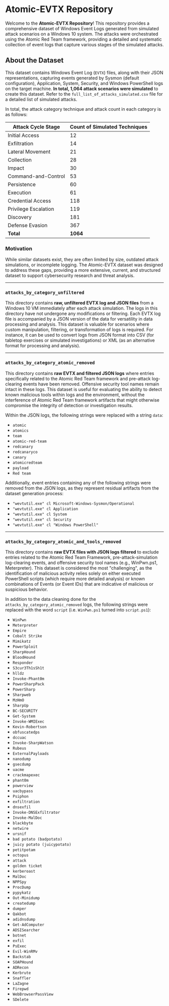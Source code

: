 # Atomic-EVTX Repository

Welcome to the **Atomic-EVTX Repository**! This repository provides a comprehensive dataset of Windows Event Logs generated from simulated attack scenarios on a Windows 10 system. The attacks were orchestrated using the Atomic Red Team framework, providing a detailed and systematic collection of event logs that capture various stages of the simulated attacks.

## About the Dataset

This dataset contains Windows Event Log (`EVTX`) files, along with their JSON representations, capturing events generated by Sysmon (default configuration), Application, System, Security, and Windows PowerShell logs on the target machine. **In total, 1,064 attack scenarios were simulated** to create this dataset. Refer to the `full_list_of_attacks_simulated.csv` file for a detailed list of simulated attacks. 

In total, the attack category technique and attack count in each category is as follows:

| Attack Cycle Stage | Count of Simulated Techniques |
|--------------|-------|
| Initial Access | 12 |
| Exfiltration | 14 |
| Lateral Movement | 21 |
| Collection | 28 |
| Impact | 30 |
| Command-and-Control | 53 |
| Persistence | 60 |
| Execution | 61 |
| Credential Access | 118 |
| Privilege Escalation | 119 |
| Discovery | 181 |
| Defense Evasion | 367 |
| **Total** | **1064** |

### Motivation
While similar datasets exist, they are often limited by size, outdated attack simulations, or incomplete logging. The Atomic-EVTX dataset was designed to address these gaps, providing a more extensive, current, and structured dataset to support cybersecurity research and threat analysis.
***
### `attacks_by_category_unfiltered`
This directory contains **raw, unfiltered EVTX log and JSON files** from a Windows 10 VM immediately after each attack simulation. The logs in this directory have not undergone any modifications or filtering. Each EVTX log file is accompanied by a JSON version of the data for versatility in data processing and analysis. This dataset is valuable for scenarios where custom manipulation, filtering, or transformation of logs is required. For instance, it can be used to convert logs from JSON format into CSV (for tabletop exercises or simulated investigations) or XML (as an alternative format for processing and analysis).
***
### `attacks_by_category_atomic_removed`
This directory contains **raw EVTX and filtered JSON logs** where entries specifically related to the Atomic Red Team framework and pre-attack log-clearing events have been removed. Offensive security tool names remain intact in these logs. This dataset is useful for evaluating the ability to detect known malicious tools within logs and the environment, without the interference of Atomic Red Team framework artifacts that might otherwise compromise the integrity of detection or investigation results.

Within the JSON logs, the following strings were replaced with a string `data`:
- `atomic`
- `atomics`
- `team`
- `atomic-red-team`
- `redcanary`
- `redcanaryco`
- `canary`
- `atomicredteam`
- `payload`
- `Red team`

Additionally, event entries containing any of the following strings were removed from the JSON logs, as they represent residual artifacts from the dataset generation process:
- `"wevtutil.exe" cl Microsoft-Windows-Sysmon/Operational`
- `"wevtutil.exe" cl Application`
- `"wevtutil.exe" cl System`
- `"wevtutil.exe" cl Security`
- `"wevtutil.exe" cl "Windows PowerShell"`
***
### **`attacks_by_category_atomic_and_tools_removed`**  
This directory contains **raw EVTX files with JSON logs filtered**  to exclude entries related to the Atomic Red Team Framework, pre-attack-simulation log-clearing events, and offensive security tool names (e.g., WinPwn.ps1, Meterpreter). This dataset is considered the most "challenging", as the identification of malicious activity relies solely on either executed PowerShell scripts (which require more detailed analysis) or known combinations of Events (or Event IDs) that are indicative of malicious or suspicious behavior.

In addition to the data cleaning done for the `attacks_by_category_atomic_removed` logs, the following strings were replaced with the word `script` (i.e. `WinPwn.ps1` turned into `script.ps1`):
- `WinPwn`
- `Meterpreter`
- `Empire`
- `Cobalt Strike`
- `Mimikatz`
- `PowerSploit`
- `SharpHound`
- `BloodHound`
- `Responder`
- `S3cur3Th1sSh1t`
- `hlldz`
- `Invoke-Phant0m`
- `PowerSharpPack`
- `PowerSharp`
- `Sharpweb`
- `MzHmO`
- `SharpUp`
- `BC-SECURITY`
- `Get-System`
- `Invoke-WMIExec`
- `Kevin-Robertson`
- `obfuscatedps`
- `dccuac`
- `Invoke-SharpWatson`
- `Rubeus`
- `ExternalPayloads`
- `nanodump`
- `gsecdump`
- `uacme`
- `crackmapexec`
- `phant0m`
- `powerview`
- `uacbypass`
- `Psiphon`
- `exfiltration`
- `dnsexfil`
- `Invoke-DNSExfiltrator`
- `Invoke-MalDoc`
- `blackbyte`
- `netwire`
- `ursnif`
- `bad potato (badpotato)`
- `juicy potato (juicypotato)`
- `petitpotam`
- `octopus`
- `attack`
- `golden ticket`
- `kerberoast`
- `MalDoc`
- `NPPSpy`
- `ProcDump`
- `pypykatz`
- `Out-Minidump`
- `createdump`
- `dumper`
- `Qakbot`
- `adidnsdump`
- `Get-AdComputer`
- `ADSISearcher`
- `botnet`
- `exfil`
- `PsExec`
- `Evil-WinRMv`
- `Backstab`
- `SOAPHound`
- `ADRecon`
- `Kerbrute`
- `Snaffler`
- `LaZagne`
- `Firepwd`
- `WebBrowserPassView`
- `SDelete`
